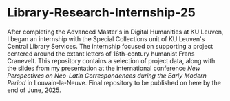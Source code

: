# Library-Research-Internship-25
After completing the Advanced Master's in Digital Humanities at KU Leuven, I began an internship with the Special Collections unit of KU Leuven's Central Library Services. The internship focused on supporting a project centered around the extant letters of 16th-century humanist Frans Cranevelt. This repository contains a selection of project data, along with the slides from my presentation at the international conference _New Perspectives on Neo-Latin Correspondences during the Early Modern Period_ in Louvain-la-Neuve. Final repository to be published on here by the end of June, 2025.
